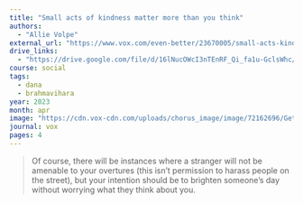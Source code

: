 ```yaml
---
title: "Small acts of kindness matter more than you think"
authors:
  - "Allie Volpe"
external_url: "https://www.vox.com/even-better/23670005/small-acts-kindness-matter-liking-gap"
drive_links:
  - "https://drive.google.com/file/d/16lNucOWcI3nTEnRF_Qi_fa1u-GclsWhc/view?usp=drivesdk"
course: social
tags:
  - dana
  - brahmavihara
year: 2023
month: apr
image: "https://cdn.vox-cdn.com/uploads/chorus_image/image/72162696/GettyImages_1363616490.0.jpg"
journal: vox
pages: 4
---
```


> Of course, there will be instances where a stranger will not be amenable to your overtures (this isn’t permission to harass people on the street), but your intention should be to brighten someone’s day without worrying what they think about you.
